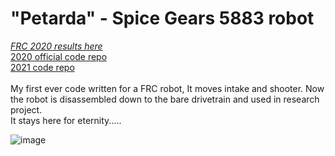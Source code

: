 # "Petarda" - Spice Gears 5883 robot
[_FRC 2020 results here_](https://www.thebluealliance.com/team/5883/2020)<br>
[2020 official code repo](https://github.com/SpiceGears/Robot-2020-Official)<br>
[2021 code repo](https://github.com/SpiceGears/FRC-Robot-2021)<br>
<br>
My first ever code written for a FRC robot, It moves intake and shooter. Now the robot is disassembled down to the bare drivetrain and used in research project.
<br>It stays here for eternity.....

![image](https://github.com/user-attachments/assets/a97f8a27-2e62-40d4-85ed-f54aec846019)
